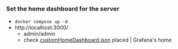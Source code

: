 ### Set the home dashboard for the server
* `docker compose up -d`
* http://localhost:3000/
  * admin/admin
  * check [customHomeDashboard.json](customHomeDashboard.json) placed | Grafana's home

